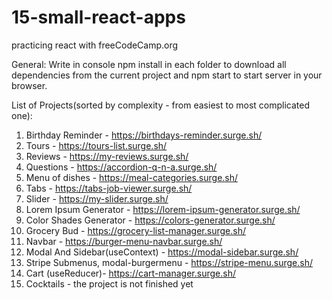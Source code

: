 # 15-small-react-apps

practicing react with freeCodeCamp.org

General:
Write in console npm install in each folder to download all dependencies from the current project and npm start to start server in your browser.

List of Projects(sorted by complexity - from easiest to most complicated one):

1. Birthday Reminder - https://birthdays-reminder.surge.sh/
2. Tours - https://tours-list.surge.sh/
3. Reviews - https://my-reviews.surge.sh/
4. Questions - https://accordion-q-n-a.surge.sh/
5. Menu of dishes - https://meal-categories.surge.sh/
6. Tabs - https://tabs-job-viewer.surge.sh/
7. Slider - https://my-slider.surge.sh/
8. Lorem Ipsum Generator - https://lorem-ipsum-generator.surge.sh/
9. Color Shades Generator - https://colors-generator.surge.sh/
10.   Grocery Bud - https://grocery-list-manager.surge.sh/
11.   Navbar - https://burger-menu-navbar.surge.sh/
12.   Modal And Sidebar(useContext) - https://modal-sidebar.surge.sh/
13.   Stripe Submenus, modal-burgermenu - https://stripe-menu.surge.sh/
14.   Cart (useReducer)- https://cart-manager.surge.sh/
15.   Cocktails - the project is not finished yet
